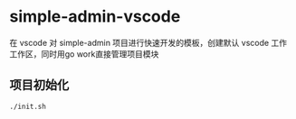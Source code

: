 # simple-admin-vscode
在 vscode 对 simple-admin 项目进行快速开发的模板，创建默认 vscode 工作工作区，同时用go work直接管理项目模块

## 项目初始化
``` shell
./init.sh
```
